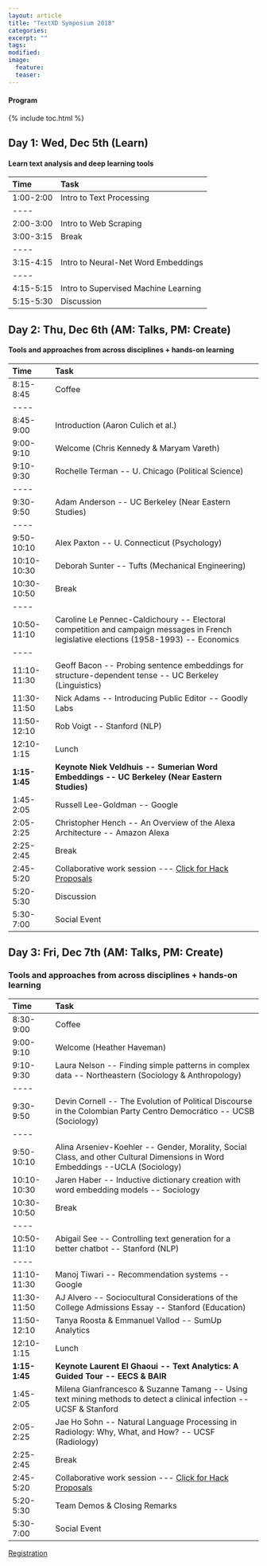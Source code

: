 ```yaml
---
layout: article
title: "TextXD Symposium 2018"
categories:
excerpt: ""
tags:
modified:
image:
  feature:
  teaser:  
---
```


#### Program

{% include toc.html %}

## Day 1: Wed, Dec 5th (Learn)

#### Learn text analysis and deep learning tools

| Time        | Task    |
|:------------|:--------|
| 1:00-2:00   | Intro to Text Processing |
|----
| 2:00-3:00  | Intro to Web Scraping |
| 3:00-3:15  | <span class="badge warning">Break</span> |
|----
| 3:15-4:15  |  Intro to Neural-Net Word Embeddings |
|----
| 4:15-5:15 |  Intro to Supervised Machine Learning  |
| 5:15-5:30 | Discussion|


## Day 2: Thu, Dec 6th (AM: Talks, PM: Create)

#### Tools and approaches from across disciplines + hands-on learning

| Time        | Task    |
|:------------|:--------|
| 8:15-8:45   | <span class="badge warning">Coffee</span>  |
|----
| 8:45-9:00   | Introduction (Aaron Culich et al.) |
| 9:00-9:10   | Welcome (Chris Kennedy & Maryam Vareth) |
| 9:10-9:30   | Rochelle Terman --  U. Chicago (Political Science) |
|----
| 9:30-9:50 | Adam Anderson --  UC Berkeley (Near Eastern Studies) |
|----
| 9:50-10:10 | Alex Paxton --  U. Connecticut (Psychology) |
| 10:10-10:30 | Deborah Sunter --  Tufts (Mechanical Engineering) |
| 10:30-10:50 |  <span class="badge warning">Break</span>   |
|----
| 10:50-11:10  | Caroline Le Pennec-Caldichoury -- Electoral competition and campaign messages in French legislative elections (1958-1993) -- Economics |
|----
| 11:10-11:30   | Geoff Bacon -- Probing sentence embeddings for structure-dependent tense -- UC Berkeley (Linguistics)|
| 11:30-11:50   | Nick Adams -- Introducing Public Editor -- Goodly Labs|
| 11:50-12:10   | Rob Voigt -- Stanford (NLP) |
| 12:10-1:15   | <span class="badge warning">Lunch</span> <br/> |
| **1:15-1:45**    | **Keynote Niek Veldhuis -- Sumerian Word Embeddings -- UC Berkeley (Near Eastern Studies)** |
| 1:45-2:05    | Russell Lee-Goldman -- Google  |
| 2:05-2:25    | Christopher Hench -- An Overview of the Alexa Architecture -- Amazon Alexa |
| 2:25-2:45    | <span class="badge warning">Break</span> |
| 2:45-5:20    |  Collaborative work session --- <a href="https://public.etherpad-mozilla.org/p/TextXD2018"> Click for Hack Proposals</a> |
| 5:20- 5:30   |  Discussion  | 
| 5:30- 7:00  |  <span class="badge danger">Social Event </span>  |

## Day 3: Fri, Dec 7th (AM: Talks, PM: Create)

### Tools and approaches from across disciplines + hands-on learning


| Time        | Task    |
|:------------|:--------|
| 8:30-9:00   | <span class="badge warning">Coffee</span>  |
| 9:00-9:10   | Welcome (Heather Haveman) |
| 9:10-9:30   | Laura Nelson -- Finding simple patterns in complex data -- Northeastern (Sociology & Anthropology) |
|----
| 9:30-9:50 | Devin Cornell -- The Evolution of Political Discourse in the Colombian Party Centro Democrático -- UCSB (Sociology) |
|----
| 9:50-10:10 | Alina Arseniev-Koehler -- Gender, Morality, Social Class, and other Cultural Dimensions in Word Embeddings --UCLA (Sociology) |
| 10:10-10:30 | Jaren Haber -- Inductive dictionary creation with word embedding models -- Sociology |
| 10:30-10:50 |  <span class="badge warning">Break</span>   |
|----
| 10:50-11:10  | Abigail See -- Controlling text generation for a better chatbot -- Stanford (NLP) |
|----
| 11:10-11:30   | Manoj Tiwari -- Recommendation systems -- Google |
| 11:30-11:50   | AJ Alvero -- Sociocultural Considerations of the College Admissions Essay -- Stanford (Education) |
| 11:50-12:10   | Tanya Roosta & Emmanuel Vallod -- SumUp Analytics |
| 12:10-1:15   | <span class="badge warning">Lunch</span> <br/> |
| **1:15-1:45**    | **Keynote Laurent El Ghaoui -- Text Analytics: A Guided Tour -- EECS & BAIR** |
| 1:45-2:05    |  Milena Gianfrancesco & Suzanne Tamang -- Using text mining methods to detect a clinical infection -- UCSF & Stanford |
| 2:05-2:25    |  Jae Ho Sohn -- Natural Language Processing in Radiology: Why, What, and How? -- UCSF (Radiology) |
| 2:25-2:45    | <span class="badge warning">Break</span> |
| 2:45-5:20    |  Collaborative work session --- <a href="https://public.etherpad-mozilla.org/p/TextXD2018"> Click for Hack Proposals</a> |
| 5:20- 5:30   | Team Demos & Closing Remarks  | 
| 5:30- 7:00  |  <span class="badge danger">Social Event </span>  |


<a href="http://bit.ly/textxd-2018-rsvp" class="btn"> Registration </a>
